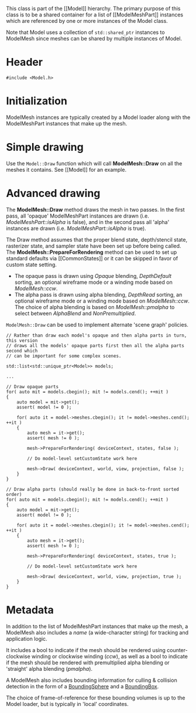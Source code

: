 This class is part of the [[Model]] hierarchy. The primary purpose of this class is to be a shared container for a list of [[ModelMeshPart]] instances which are referenced by one or more instances of the Model class.

Note that Model uses a collection of ``std::shared_ptr`` instances to ModelMesh since meshes can be shared by multiple instances of Model.

# Header
    #include <Model.h>

# Initialization
ModelMesh instances are typically created by a Model loader along with the ModelMeshPart instances that make up the mesh.

# Simple drawing
Use the ``Model::Draw`` function which will call **ModelMesh::Draw** on all the meshes it contains. See [[Model]] for an example.

# Advanced drawing
The **ModelMesh::Draw** method draws the mesh in two passes. In the first pass, all 'opaque' ModelMeshPart instances are drawn (i.e. _ModelMeshPart::isAlpha_ is false), and in the second pass all 'alpha' instances are drawn (i.e. _ModelMeshPart::isAlpha_ is true).

The Draw method assumes that the proper blend state, depth/stencil state, rasterizer state, and sampler state have been set up before being called. The **ModelMesh::PrepareForRendering** method can be used to set up standard defaults via [[CommonStates]] or it can be skipped in favor of custom state setting.

* The opaque pass is drawn using _Opaque_ blending, _DepthDefault_ sorting, an optional wireframe mode or a winding mode based on _ModelMesh::ccw_.
* The alpha pass is drawn using alpha blending, _DepthRead_ sorting, an optional wireframe mode or a winding mode based on _ModelMesh::ccw_. The choice of  alpha blending is based on _ModelMesh::pmalpha_ to select between _AlphaBlend_ and _NonPremultiplied_.

``ModelMesh::Draw`` can be used to implement alternate 'scene graph' policies.

    // Rather than draw each model's opaque and then alpha parts in turn, this version
    // draws all the models' opaque parts first then all the alpha parts second which
    // can be important for some complex scenes.

    std::list<std::unique_ptr<Model>> models;

    ...

    // Draw opaque parts
    for( auto mit = models.cbegin(); mit != models.cend(); ++mit )
    {
        auto model = mit->get();
        assert( model != 0 );

        for( auto it = model->meshes.cbegin(); it != model->meshes.cend(); ++it )
        {
            auto mesh = it->get();
            assert( mesh != 0 );

            mesh->PrepareForRendering( deviceContext, states, false );

            // Do model-level setCustomState work here

            mesh->Draw( deviceContext, world, view, projection, false );
        }
    }

    // Draw alpha parts (should really be done in back-to-front sorted order)
    for( auto mit = models.cbegin(); mit != models.cend(); ++mit )
    {
        auto model = mit->get();
        assert( model != 0 );

        for( auto it = model->meshes.cbegin(); it != model->meshes.cend(); ++it )
        {
            auto mesh = it->get();
            assert( mesh != 0 );

            mesh->PrepareForRendering( deviceContext, states, true );

            // Do model-level setCustomState work here

            mesh->Draw( deviceContext, world, view, projection, true );
        }
    }

# Metadata
In addition to the list of ModelMeshPart instances that make up the mesh, a ModelMesh also includes a _name_ (a wide-character string) for tracking and application logic.

It includes a bool to indicate if the mesh should be rendered using counter-clockwise winding or clockwise winding (_ccw_), as well as a bool to indicate if the mesh should be rendered with premultiplied alpha blending or 'straight' alpha blending (_pmalpha_).

A ModelMesh also includes bounding information for culling & collision detection in the form of a [BoundingSphere](http://msdn.microsoft.com/en-us/library/windows/desktop/microsoft.directx_sdk.directxcollision.boundingsphere.aspx) and a [BoundingBox](http://msdn.microsoft.com/en-us/library/windows/desktop/microsoft.directx_sdk.directxcollision.boundingbox.aspx).

The choice of frame-of-reference for these bounding volumes is up to the Model loader, but is typically in 'local' coordinates.
